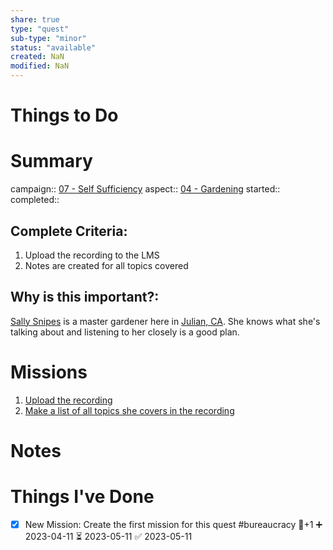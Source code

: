 ```yaml
---
share: true
type: "quest"
sub-type: "minor"
status: "available"
created: NaN 
modified: NaN
---
```

 
  
# Things to Do

# Summary
campaign:: [07 - Self Sufficiency](07%20-%20Self%20Sufficiency.md)
aspect:: [04 - Gardening](./04%20-%20Gardening.md)
started:: 
completed::
## Complete Criteria:
1. Upload the recording to the LMS
2. Notes are created for all topics covered 

## Why is this important?:
[Sally Snipes](Sally%20Snipes.md) is a master gardener here in [Julian, CA](./Julian,%20CA.md).  She knows what she's talking about and listening to her closely is a good plan.
# Missions
1. [Upload the recording](./Upload%20the%20recording.md)
2. [Make a list of all topics she covers in the recording](Make%20a%20list%20of%20all%20topics%20she%20covers%20in%20the%20recording.md)

# Notes

# Things I've Done
- [x] New Mission: Create the first mission for this quest #bureaucracy 🥄+1 ➕ 2023-04-11 ⏳ 2023-05-11 ✅ 2023-05-11